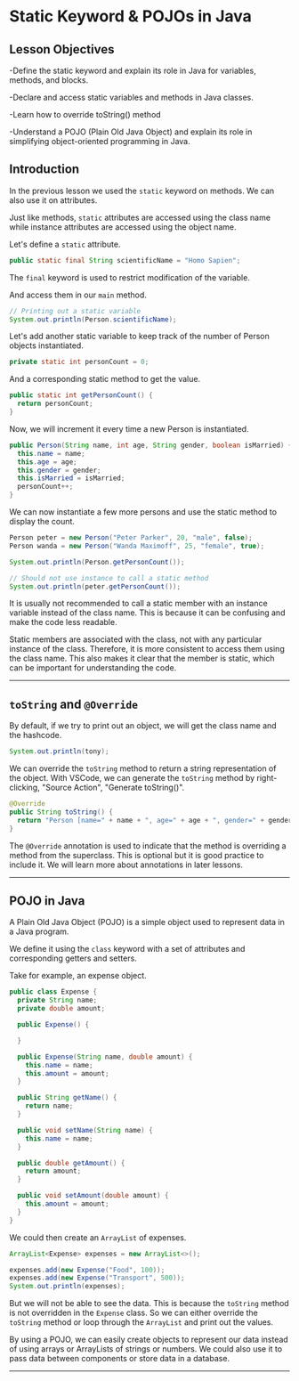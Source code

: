 # Static Keyword & POJOs in Java

## Lesson Objectives

-Define the static keyword and explain its role in Java for variables, methods, and blocks.

-Declare and access static variables and methods in Java classes.

-Learn how to override toString() method

-Understand a POJO (Plain Old Java Object) and explain its role in simplifying object-oriented programming in Java.

##  Introduction

In the previous lesson we used the `static` keyword on methods. We can also use it on attributes.

Just like methods, `static` attributes are accessed using the class name while instance attributes are accessed using the object name.

Let's define a `static` attribute.

```java
public static final String scientificName = "Homo Sapien";
```

The `final` keyword is used to restrict modification of the variable.

And access them in our `main` method.

```java
// Printing out a static variable
System.out.println(Person.scientificName);
```

Let's add another static variable to keep track of the number of Person objects instantiated.

```java
private static int personCount = 0;
```

And a corresponding static method to get the value.

```java
public static int getPersonCount() {
  return personCount;
}
```

Now, we will increment it every time a new Person is instantiated.

```java
public Person(String name, int age, String gender, boolean isMarried) {
  this.name = name;
  this.age = age;
  this.gender = gender;
  this.isMarried = isMarried;
  personCount++;
}
```

We can now instantiate a few more persons and use the static method to display the count.

```java
Person peter = new Person("Peter Parker", 20, "male", false);
Person wanda = new Person("Wanda Maximoff", 25, "female", true);

System.out.println(Person.getPersonCount());

// Should not use instance to call a static method
System.out.println(peter.getPersonCount());
```

It is usually not recommended to call a static member with an instance variable instead of the class name. This is because it can be confusing and make the code less readable.

Static members are associated with the class, not with any particular instance of the class. Therefore, it is more consistent to access them using the class name. This also makes it clear that the member is static, which can be important for understanding the code.

---

##  `toString` and `@Override`

By default, if we try to print out an object, we will get the class name and the hashcode.

```java
System.out.println(tony);
```

We can override the `toString` method to return a string representation of the object. With VSCode, we can generate the `toString` method by right-clicking, "Source Action", "Generate toString()".

```java
@Override
public String toString() {
  return "Person [name=" + name + ", age=" + age + ", gender=" + gender + ", isMarried=" + isMarried + "]";
}
```

The `@Override` annotation is used to indicate that the method is overriding a method from the superclass. This is optional but it is good practice to include it. We will learn more about annotations in later lessons.

---

## POJO in Java

A Plain Old Java Object (POJO) is a simple object used to represent data in a Java program.

We define it using the `class` keyword with a set of attributes and corresponding getters and setters.

Take for example, an expense object.

```java
public class Expense {
  private String name;
  private double amount;

  public Expense() {

  }

  public Expense(String name, double amount) {
    this.name = name;
    this.amount = amount;
  }

  public String getName() {
    return name;
  }

  public void setName(String name) {
    this.name = name;
  }

  public double getAmount() {
    return amount;
  }

  public void setAmount(double amount) {
    this.amount = amount;
  }
}
```

We could then create an `ArrayList` of expenses.

```java
ArrayList<Expense> expenses = new ArrayList<>();

expenses.add(new Expense("Food", 100));
expenses.add(new Expense("Transport", 500));
System.out.println(expenses);
```

But we will not be able to see the data. This is because the `toString` method is not overridden in the `Expense` class. So we can either override the `toString` method or loop through the `ArrayList` and print out the values.

By using a POJO, we can easily create objects to represent our data instead of using arrays or ArrayLists of strings or numbers. We could also use it to pass data between components or store data in a database.

---
